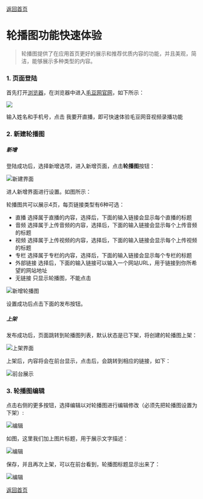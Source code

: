 [返回首页](../../README.md)

# 轮播图功能快速体验

> 轮播图提供了在应用首页更好的展示和推荐优质内容的功能，并且美观，简洁，能够展示多种类型的内容。

### 1. 页面登陆

首先打开[浏览器](http://www.google.cn/intl/zh-CN/chrome/browser/desktop/index.html)，在浏览器中进入[毛豆网官网](https://www.maodouio.com)，如下所示：

![](https://docssl.cdn.maodouio.com/demo-howtobegin.png)

输入姓名和手机号，点击 我要开直播，即可快速体验毛豆网音视频录播功能

### 2. 新建轮播图

##### 新增

登陆成功后，选择新增选项，进入新增页面，点击**轮播图**按钮：

![新建界面](https://docssl.cdn.maodouio.com/intro-carousel.png)

进人新增界面进行设置。如图所示：

轮播图共可以展示4页，每页链接类型有6种可选：

- 直播 选择属于直播的内容，选择后，下面的输入链接会显示每个直播的标题
- 音频 选择属于上传音频的内容，选择后，下面的输入链接会显示每个上传音频的标题
- 视频 选择属于上传视频的内容，选择后，下面的输入链接会显示每个上传视频的标题
- 专栏 选择属于专栏的内容，选择后，下面的输入链接会显示每个专栏的标题
- 外部链接 选择后，下面的输入链接可以输入一个网站URL，用于链接到你所希望的网站地址
- 无链接 只显示轮播图，不能点击

![新增轮播图](https://docssl.cdn.maodouio.com/docs/quickstart/qs_carousel_add.png)

设置成功后点击下面的发布按钮。

##### 上架

发布成功后，页面跳转到轮播图列表，默认状态是已下架，将创建的轮播图上架：

![上架界面](https://docssl.cdn.maodouio.com/docs/quickstart/qs_carousel_list.png)

上架后，内容将会在前台显示，点击后，会跳转到相应的链接，如下：

![前台展示](https://docssl.cdn.maodouio.com/docs/quickstart/qs_carousel_show.png)

### 3. 轮播图编辑

点击右侧的更多按钮，选择编辑以对轮播图进行编辑修改（必须先把轮播图设置为下架）:

![编辑](https://docssl.cdn.maodouio.com/docs/quickstart/qs_carousel_list1.png)

如图，这里我们加上图片标题，用于展示文字描述：

![编辑](https://docssl.cdn.maodouio.com/docs/quickstart/qs_carousel_edit.png)

保存，并且再次上架，可以在前台看到，轮播图标题显示出来了：

![编辑](https://docssl.cdn.maodouio.com/docs/quickstart/qs_carousel_show1.png)

[返回首页](../../README.md)
